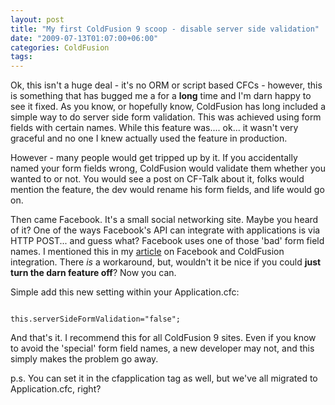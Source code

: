 ```yaml
---
layout: post
title: "My first ColdFusion 9 scoop - disable server side validation"
date: "2009-07-13T01:07:00+06:00"
categories: ColdFusion 
tags: 
---
```


Ok, this isn't a huge deal - it's no ORM or script based CFCs - however, this is something that has bugged me a for a <b>long</b> time and I'm darn happy to see it fixed. As you know, or hopefully know, ColdFusion has long included a simple way to do server side form validation. This was achieved using form fields with certain names. While this feature was.... ok... it wasn't very graceful and no one I knew actually used the feature in production.

However - many people would get tripped up by it. If you accidentally named your form fields wrong, ColdFusion would validate them whether you wanted to or not. You would see a post on CF-Talk about it, folks would mention the feature, the dev would rename his form fields, and life would go on.

Then came Facebook. It's a small social networking site. Maybe you heard of it? One of the ways Facebook's API can integrate with applications is via HTTP POST... and guess what? Facebook uses one of those 'bad' form field names. I mentioned this in my <a href="http://www.adobe.com/devnet/coldfusion/articles/coldfusion_facebook.html">article</a> on Facebook and ColdFusion integration. There <i>is</i> a workaround, but, wouldn't it be nice if you could <b>just turn the darn feature off</b>? Now you can. 

Simple add this new setting within your Application.cfc:

<code>
this.serverSideFormValidation="false";
</code>

And that's it. I recommend this for all ColdFusion 9 sites. Even if you know to avoid the 'special' form field names, a new developer may not, and this simply makes the problem go away.

p.s. You can set it in the cfapplication tag as well, but we've all migrated to Application.cfc, right?